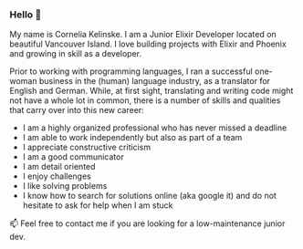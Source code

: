 ### Hello 👋

My name is Cornelia Kelinske. I am a Junior Elixir Developer located on beautiful Vancouver Island. I love building projects with Elixir and Phoenix and growing in skill as a developer.

Prior to working with programming languages, I ran a successful one-woman business in the (human) language industry, as a translator for English and German. While, at first sight, translating and writing code might not have a whole lot in common, there is a number of skills and qualities that carry over into this new career:

- I am a highly organized professional who has never missed a deadline
- I am able to work independently but also as part of a team
- I appreciate constructive criticism
- I am a good communicator
- I am detail oriented
- I enjoy challenges
- I like solving problems 
- I know how to search for solutions online (aka google it) and do not hesitate to ask for help when I am stuck

:mailbox: Feel free to contact me if you are looking for a low-maintenance junior dev.

